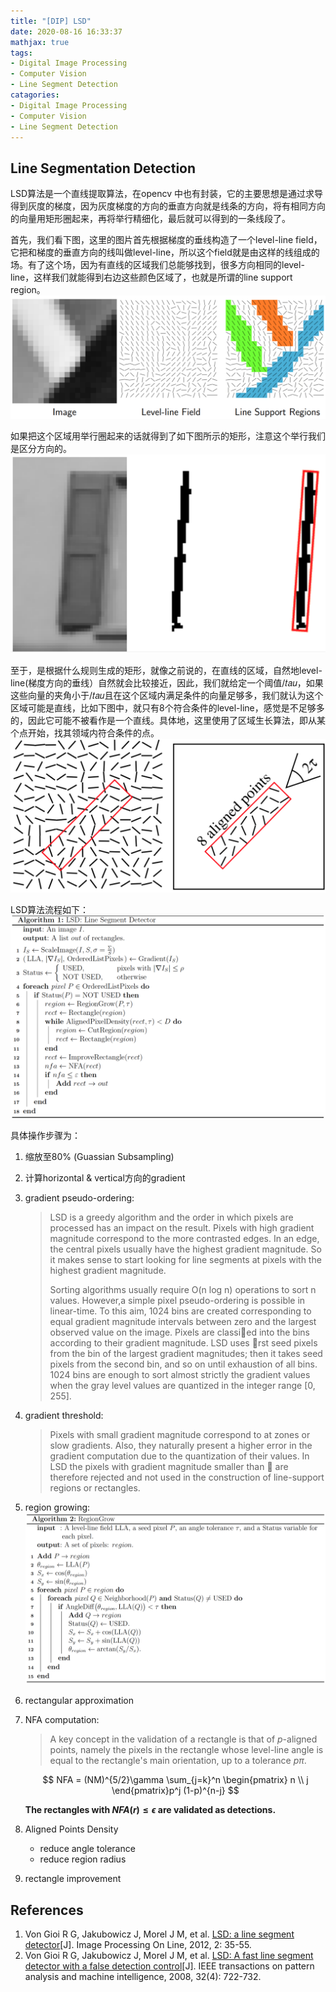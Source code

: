 ```yaml
---
title: "[DIP] LSD"
date: 2020-08-16 16:33:37
mathjax: true
tags:
- Digital Image Processing
- Computer Vision
- Line Segment Detection
catagories:
- Digital Image Processing
- Computer Vision
- Line Segment Detection
---
```

## Line Segmentation Detection
LSD算法是一个直线提取算法，在opencv 中也有封装，它的主要思想是通过求导得到灰度的梯度，因为灰度梯度的方向的垂直方向就是线条的方向，将有相同方向的向量用矩形圈起来，再将举行精细化，最后就可以得到的一条线段了。

首先，我们看下图，这里的图片首先根据梯度的垂线构造了一个level-line field，它把和梯度的垂直方向的线叫做level-line，所以这个field就是由这样的线组成的场。有了这个场，因为有直线的区域我们总能够找到，很多方向相同的level-line，这样我们就能得到右边这些颜色区域了，也就是所谓的line support region。
![LSD-1](https://raw.githubusercontent.com/lucasxlu/blog/master/source/_posts/dip-lsd/lsd1.png)

如果把这个区域用举行圈起来的话就得到了如下图所示的矩形，注意这个举行我们是区分方向的。
![LSD-2](https://raw.githubusercontent.com/lucasxlu/blog/master/source/_posts/dip-lsd/lsd2.png)

至于，是根据什么规则生成的矩形，就像之前说的，在直线的区域，自然地level-line(梯度方向的垂线）自然就会比较接近，因此，我们就给定一个阈值/𝑡𝑎𝑢，如果这些向量的夹角小于/𝑡𝑎𝑢且在这个区域内满足条件的向量足够多，我们就认为这个区域可能是直线，比如下图中，就只有8个符合条件的level-line，感觉是不足够多的，因此它可能不被看作是一个直线。具体地，这里使用了区域生长算法，即从某个点开始，找其领域内符合条件的点。
![LSD-3](https://raw.githubusercontent.com/lucasxlu/blog/master/source/_posts/dip-lsd/lsd3.png)

LSD算法流程如下：
![LSD-Algorithm](https://raw.githubusercontent.com/lucasxlu/blog/master/source/_posts/dip-lsd/lsd_algo.png)

具体操作步骤为：
1. 缩放至80% (Guassian Subsampling)
2. 计算horizontal & vertical方向的gradient
3. gradient pseudo-ordering:
   > LSD is a greedy algorithm and the order in which pixels are processed has an impact on the result. Pixels with high gradient magnitude correspond to the more contrasted edges. In an edge, the central pixels usually have the highest gradient magnitude. So it makes sense to start looking for line segments at pixels with the highest gradient magnitude.
   >
   > Sorting algorithms usually require O(n log n) operations to sort n values. However,a simple pixel pseudo-ordering is possible in linear-time. To this aim, 1024 bins are created corresponding to equal gradient magnitude intervals between zero and the largest observed value on the image. Pixels are classied into the bins according to their gradient magnitude. LSD uses rst seed pixels from the bin of the largest gradient magnitudes; then it takes seed pixels from the second bin, and so on until exhaustion of all bins. 1024 bins are enough to sort almost strictly the gradient values when the gray level values are quantized in the integer range $[0,255]$.
4. gradient threshold:
   > Pixels with small gradient magnitude correspond to at zones or slow gradients. Also, they naturally present a higher error in the gradient computation due to the quantization of their values. In LSD the pixels with gradient magnitude smaller than  are therefore rejected and not used in the construction of line-support regions or rectangles.
5. region growing:
   ![LSD-Region-Growing](https://raw.githubusercontent.com/lucasxlu/blog/master/source/_posts/dip-lsd/lsd_region_grow.png)
6. rectangular approximation
7. NFA computation:
   > A key concept in the validation of a rectangle is that of $p$-aligned points, namely the pixels in the rectangle whose level-line angle is equal to the rectangle's main orientation, up to a tolerance $p\pi$.

   $$
   NFA = (NM)^{5/2}\gamma \sum_{j=k}^n \begin{pmatrix} n \\ j \end{pmatrix}p^j (1-p)^{n-j}
   $$

   **The rectangles with $NFA(r)\leq \epsilon$ are validated as detections.**
8. Aligned Points Density
    - reduce angle tolerance
    - reduce region radius
9. rectangle improvement



## References
1. Von Gioi R G, Jakubowicz J, Morel J M, et al. [LSD: a line segment detector](https://www.ipol.im/pub/art/2012/gjmr-lsd/article.pdf)[J]. Image Processing On Line, 2012, 2: 35-55.
2. Von Gioi R G, Jakubowicz J, Morel J M, et al. [LSD: A fast line segment detector with a false detection control](https://ieeexplore.ieee.org/abstract/document/4731268/)[J]. IEEE transactions on pattern analysis and machine intelligence, 2008, 32(4): 722-732.